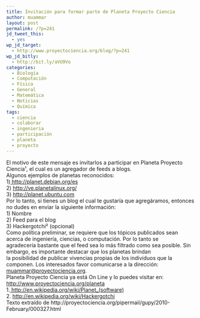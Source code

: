 ```yaml
---
title: Invitación para formar parte de Planeta Proyecto Ciencia
author: muammar
layout: post
permalink: /?p=241
jd_tweet_this:
  - yes
wp_jd_target:
  - http://www.proyectociencia.org/blog/?p=241
wp_jd_bitly:
  - http://bit.ly/aVU9Vo
categories:
  - Biología
  - Computación
  - Física
  - General
  - Matemática
  - Noticias
  - Química
tags:
  - ciencia
  - colaborar
  - ingenieria
  - participación
  - planeta
  - proyecto
---
```

<div id="_mcePaste">
  El motivo de este mensaje es invitarlos a participar en Planeta Proyecto Ciencia¹, el cual es un agregador de feeds a blogs.
</div>

<div id="_mcePaste">
  Algunos ejemplos de planetas reconocidos:
</div>



<div id="_mcePaste">
  1)<a href="http://planet.debian.org/es"> http://planet.debian.org/es</a>
</div>

<div id="_mcePaste">
  2) <a href="http://ve.planetalinux.org/">http://ve.planetalinux.org/</a>
</div>

<div id="_mcePaste">
  3) <a href="http://planet.ubuntu.com">http://planet.ubuntu.com</a>
</div>



<div id="_mcePaste">
  Por lo tanto, si tienes un blog el cual te gustaría que agregáramos, entonces no dudes en enviar la siguiente información:
</div>



<div id="_mcePaste">
  1) Nombre
</div>

<div id="_mcePaste">
  2) Feed para el blog
</div>

<div id="_mcePaste">
  3) Hackergotchi² (opcional)
</div>



<div id="_mcePaste">
  Como política preliminar, se requiere que los tópicos publicados sean acerca de ingeniería, ciencias, o computación. Por lo tanto se
</div>

<div id="_mcePaste">
  agradecería bastante que el feed sea lo más filtrado como sea posible. Sin embargo, es importante destacar que los planetas brindan
</div>

<div>
  la posibilidad de publicar vivencias propias de los individuos que la componen. Los interesados favor comunicarse a la dirección:</br> <a href="mailto:muammar@proyectociencia.org">muammar@proyectociencia.org</a>.
</div>



<div>
  Planeta Proyecto Ciencia ya está On Line y lo puedes visitar en: </br><a href="http://www.proyectociencia.org/planeta">http://www.proyectociencia.org/planeta</a>
</div>



<div id="_mcePaste">
  1.<a href="http://en.wikipedia.org/wiki/Planet_(software)"> http://en.wikipedia.org/wiki/Planet_(software)</a>
</div>

<div id="_mcePaste">
  2. <a href="http://en.wikipedia.org/wiki/Hackergotchi">http://en.wikipedia.org/wiki/Hackergotchi</a>
</div>



<div>
  Texto extraído de http://proyectociencia.org/pipermail/gupy/2010-February/000327.html
</div>